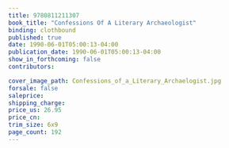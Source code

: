 ```yaml
---
title: 9780811211307
book_title: "Confessions Of A Literary Archaeologist"
binding: clothbound
published: true
date: 1990-06-01T05:00:13-04:00
publication_date: 1990-06-01T05:00:13-04:00
show_in_forthcoming: false
contributors:

cover_image_path: Confessions_of_a_Literary_Archaelogist.jpg
forsale: false
saleprice:
shipping_charge:
price_us: 26.95
price_cn:
trim_size: 6x9
page_count: 192
---
```


